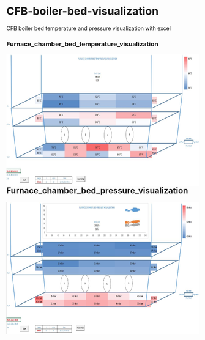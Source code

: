 # CFB-boiler-bed-visualization
CFB boiler bed temperature and pressure visualization with excel


### Furnace_chamber_bed_temperature_visualization 

<a href="url"><img src="https://github.com/agurani/CFB-boiler-bed-visualization/blob/main/Visualization/Furnace_chamber_bed_temperature_visualization.JPG" align="left" height="345" width="853" ></a> <br/>

## Furnace_chamber_bed_pressure_visualization
<a href="url"><img src="https://github.com/agurani/CFB-boiler-bed-visualization/blob/main/Visualization/Furnace_chamber_bed_pressure_visualization.JPG" align="left" height="345" width="853" > <br/>
  




